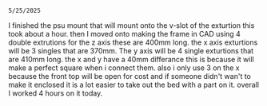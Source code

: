 	5/25/2025
I finished the psu mount that will mount onto the v-slot of the exturtion this took about a hour. then I moved onto making the frame in CAD using 4 double extrutions for the z axis these are 400mm long. the x axis exturtions will be 3 singles that are 370mm. The y axis will be 4 single exturtions that are 410mm long. the x and y have a 40mm differance this is because it will make a perfect square when i connect them. also i only use 3 on the x because the front top will be open for cost and if someone didn't wan't to make it enclosed it is a lot easier to take out the bed with a part on it. overall I worked 4 hours on it today.
